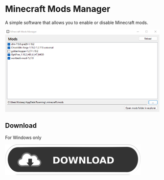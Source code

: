 # Minecraft Mods Manager

A simple software that allows you to enable or disable Minecraft mods.

[![screenshot](https://raw.githubusercontent.com/Koizeay/Minecraft-Mods-Manager/main/_github/screenshot.png)]()

## Download
For Windows only  
  
[![download](https://raw.githubusercontent.com/Koizeay/Minecraft-Mods-Manager/main/_github/download.png)](https://github.com/Koizeay/Minecraft-Mods-Manager/releases)
